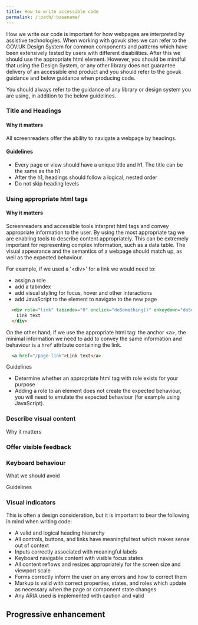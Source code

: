 ```yaml
---
title: How to write accessible code
permalink: /:path/:basename/
---
```

How we write our code is important for how webpages are interpreted by assistive technologies. When working with govuk sites we can refer to the GOV.UK Design System for common components and patterns which have been extensively tested by users with different disabilities. After this we should use the appropriate html element. 
However, you should be mindful that using the Design System, or any other library does not guarantee delivery of an accessible end product and you should refer to the govuk guidance and below guidance when producing code. 

You should always refer to the guidance of any library or design system you are using, in addition to the below guidelines.

### Title and Headings

#### Why it matters
All screenreaders offer the ability to navigate a webpage by headings.

#### Guidelines
* Every page or view should have a unique title and h1. The title can be the same as the h1
* After the h1, headings should follow a logical, nested order 
* Do not skip heading levels

### Using appropriate html tags

#### Why it matters
Screenreaders and accessible tools interpret html tags and convey appropriate information to the user. By using the most appropriate tag we are enabling tools to describe content appropriately. This can be extremely important for representing complex information, such as a data table. The visual appearance and the semantics of a webpage should match up, as well as the expected behaviour.

For example, if we used a '\<div\>' for a link we would need to:

- assign a role
- add a tabindex
- add visual styling for focus, hover and other interactions
- add JavaScript to the element to navigate to the new page

```html
  <div role="link" tabindex="0" onclick="doSomething()" onkeydown="doSomethingIfEnterKey()" class="app-link">
    Link text
  </div>
```

On the other hand, if we use the appropriate html tag: the anchor \<a\>, the minimal information we need to add to convey the same information and behaviour is a `href` attribute containing the link.

```html
  <a href="/page-link">Link text</a>
```


Guidelines
* Determine whether an appropriate html tag with role exists for your purpose
* Adding a role to an element does not create the expected behaviour, you will need to emulate the expected behaviour (for example using JavaScript).




### Describe visual content

Why it matters


### Offer visible feedback



### Keyboard behaviour


What we should avoid

Guidelines



### Visual indicators

This is often a design consideration, but it is important to bear the following in mind when writing code:



* A valid and logical heading hierarchy
* All controls, buttons, and links have meaningful text which makes sense out of context
* Inputs correctly associated with meaningful labels
* Keyboard navigable content with visible focus states
* All content reflows and resizes appropriately for the screen size and viewport scale
* Forms correctly inform the user on any errors and how to correct them
* Markup is valid with correct properties, states, and roles which update as necessary when the page or component state changes
* Any ARIA used is implemented with caution and valid

## Progressive enhancement

